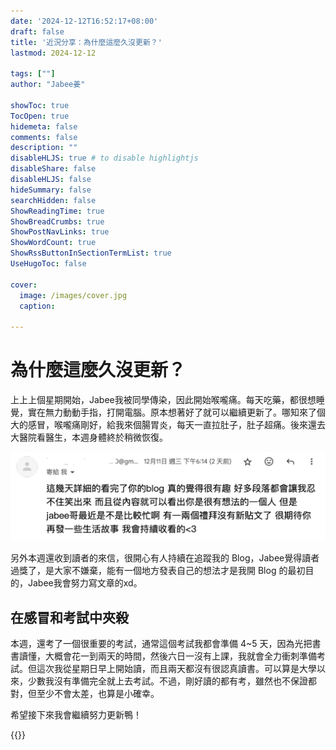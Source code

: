 ```yaml
---
date: '2024-12-12T16:52:17+08:00'
draft: false
title: '近況分享：為什麼這麼久沒更新？'
lastmod: 2024-12-12

tags: [""]
author: "Jabee姜"

showToc: true
TocOpen: true
hidemeta: false
comments: false
description: ""
disableHLJS: true # to disable highlightjs
disableShare: false
disableHLJS: false
hideSummary: false
searchHidden: false
ShowReadingTime: true
ShowBreadCrumbs: true
ShowPostNavLinks: true
ShowWordCount: true
ShowRssButtonInSectionTermList: true
UseHugoToc: false

cover:
  image: /images/cover.jpg
  caption: 

---
```


# 為什麼這麼久沒更新？

上上上個星期開始，Jabee我被同學傳染，因此開始喉嚨痛。每天吃藥，都很想睡覺，實在無力動動手指，打開電腦。原本想著好了就可以繼續更新了。哪知來了個大的感冒，喉嚨痛剛好，給我來個腸胃炎，每天一直拉肚子，肚子超痛。後來還去大醫院看醫生，本週身體終於稍微恢復。

![Screenshot 2024-12-13 at 4.39.46 PM](Screenshot.png)

另外本週還收到讀者的來信，很開心有人持續在追蹤我的 Blog，Jabee覺得讀者過獎了，是大家不嫌棄，能有一個地方發表自己的想法才是我開 Blog 的最初目的，Jabee我會努力寫文章的xd。

## 在感冒和考試中夾殺

本週，還考了一個很重要的考試，通常這個考試我都會準備 4~5 天，因為光把書書讀懂，大概會花一到兩天的時間，然後六日一沒有上課，我就會全力衝刺準備考試。但這次我從星期日早上開始讀，而且兩天都沒有很認真讀書。可以算是大學以來，少數我沒有準備完全就上去考試。不過，剛好讀的都有考，雖然也不保證都對，但至少不會太差，也算是小確幸。

希望接下來我會繼續努力更新鴨！

{{<heatmap>}}